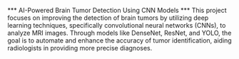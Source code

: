 *** AI-Powered Brain Tumor Detection Using CNN Models ***
This project focuses on improving the detection of brain tumors by utilizing deep learning techniques, specifically convolutional neural networks (CNNs), to analyze MRI images. Through models like DenseNet, ResNet, and YOLO, the goal is to automate and enhance the accuracy of tumor identification, aiding radiologists in providing more precise diagnoses.
